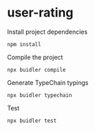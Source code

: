 # user-rating

Install project dependencies

    npm install

Compile the project

    npx buidler compile

Generate TypeChain typings

    npx buidler typechain

Test

    npx buidler test
    